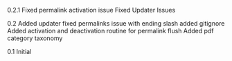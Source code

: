 0.2.1
Fixed permalink activation issue
Fixed Updater Issues

0.2 
Added updater
fixed permalinks issue with ending slash
added gitignore
Added activation and deactivation routine for permalink flush
Added pdf category taxonomy

0.1 Initial